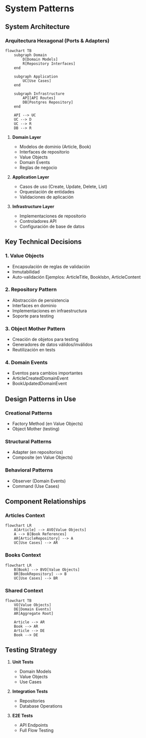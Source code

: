 # System Patterns

## System Architecture

### Arquitectura Hexagonal (Ports & Adapters)
```mermaid
flowchart TB
    subgraph Domain
        D[Domain Models]
        R[Repository Interfaces]
    end
    
    subgraph Application
        UC[Use Cases]
    end
    
    subgraph Infrastructure
        API[API Routes]
        DB[Postgres Repository]
    end
    
    API --> UC
    UC --> D
    UC --> R
    DB --> R
```

1. **Domain Layer**
   - Modelos de dominio (Article, Book)
   - Interfaces de repositorio
   - Value Objects
   - Domain Events
   - Reglas de negocio

2. **Application Layer**
   - Casos de uso (Create, Update, Delete, List)
   - Orquestación de entidades
   - Validaciones de aplicación

3. **Infrastructure Layer**
   - Implementaciones de repositorio
   - Controladores API
   - Configuración de base de datos

## Key Technical Decisions

### 1. Value Objects
- Encapsulación de reglas de validación
- Inmutabilidad
- Auto-validación
Ejemplos: ArticleTitle, BookIsbn, ArticleContent

### 2. Repository Pattern
- Abstracción de persistencia
- Interfaces en dominio
- Implementaciones en infraestructura
- Soporte para testing

### 3. Object Mother Pattern
- Creación de objetos para testing
- Generadores de datos válidos/inválidos
- Reutilización en tests

### 4. Domain Events
- Eventos para cambios importantes
- ArticleCreatedDomainEvent
- BookUpdatedDomainEvent

## Design Patterns in Use

### Creational Patterns
- Factory Method (en Value Objects)
- Object Mother (testing)

### Structural Patterns
- Adapter (en repositorios)
- Composite (en Value Objects)

### Behavioral Patterns
- Observer (Domain Events)
- Command (Use Cases)

## Component Relationships

### Articles Context
```mermaid
flowchart LR
    A[Article] --> AVO[Value Objects]
    A --> B[Book References]
    AR[ArticleRepository] --> A
    UC[Use Cases] --> AR
```

### Books Context
```mermaid
flowchart LR
    B[Book] --> BVO[Value Objects]
    BR[BookRepository] --> B
    UC[Use Cases] --> BR
```

### Shared Context
```mermaid
flowchart TB
    VO[Value Objects]
    DE[Domain Events]
    AR[Aggregate Root]
    
    Article --> AR
    Book --> AR
    Article --> DE
    Book --> DE
```

## Testing Strategy

1. **Unit Tests**
   - Domain Models
   - Value Objects
   - Use Cases

2. **Integration Tests**
   - Repositories
   - Database Operations

3. **E2E Tests**
   - API Endpoints
   - Full Flow Testing
